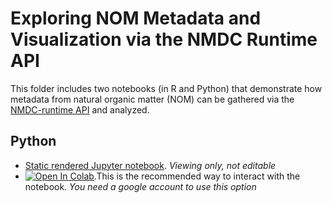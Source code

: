 # Exploring NOM Metadata and Visualization via the NMDC Runtime API

This folder includes two notebooks (in R and Python) that demonstrate how metadata from natural organic matter (NOM) can be gathered via the [NMDC-runtime API](https://api.microbiomedata.org/docs) and analyzed.

## Python
- [Static rendered Jupyter notebook](https://nbviewer.org/github/microbiomedata/nmdc_notebooks/blob/33-create-python-notebook-to-explore-processed-data-for-a-second-omics-data-type/NOM_visualizations/python/nom_data.ipynb). _Viewing only, not editable_
- [![Open In Colab](https://colab.research.google.com/assets/colab-badge.svg)](https://colab.research.google.com/github/microbiomedata/nmdc_notebooks/blob/33-create-python-notebook-to-explore-processed-data-for-a-second-omics-data-type/NOM_visualizations/python/nom_data.ipynb).This is the recommended way to interact with the notebook. _You need a google account to use this option_